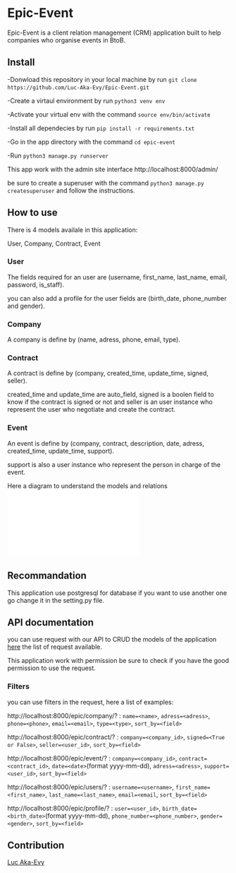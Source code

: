 # Epic-Event
Epic-Event is a client relation management (CRM) application built to help companies who organise events in BtoB.

## Install
-Donwload this repository in your local machine by run `git clone https://github.com/Luc-Aka-Evy/Epic-Event.git`

-Create a virtaul environment by run `python3 venv env`

-Activate your virtual env with the command `source env/bin/activate`

-Install all dependecies by run `pip install -r requirements.txt`

-Go in the app directory with the command `cd epic-event`

-Run `python3 manage.py runserver`

This app work with the admin site interface http://localhost:8000/admin/

be sure to create a superuser with the command `python3 manage.py createsuperuser` and follow the instructions.

## How to use
There is 4 models availale in this application:

User, Company, Contract, Event

### User
The fields required for an user are (username, first_name, last_name, email, password, is_staff).

you can also add a profile for the user fields are (birth_date, phone_number and gender). 

### Company
A company is define by (name, adress, phone, email, type).

### Contract
A contract is define by (company, created_time, update_time, signed, seller).

created_time and update_time are auto_field, signed is a boolen field to know if the contract is signed or not and seller is an user instance who represent the user who negotiate and create the contract.

### Event
An event is define by (company, contract, description, date, adress, created_time, update_time, support).

support is also a user instance who represent the person in charge of the event.

Here a diagram to understand the models and relations ![My Image](entity_relation_diagram.pdf)

## Recommandation
This application use postgresql for database if you want to use another one go change it in the setting.py file.


## API documentation

you can use request with our API to CRUD the models of the application [here](https://documenter.getpostman.com/view/17653278/UzBjsTma) the list of request available.

This application work with permission be sure to check if you have the good permission to use the request.

### Filters
you can use filters in the request, here a list of examples:


http://localhost:8000/epic/company/? : `name=<name>`, `adress=<adress>`, `phone=<phone>`, `email=<email>`, `type=<type>`, `sort_by=<field>`

http://localhost:8000/epic/contract/? : `company=<company_id>`, `signed=<True or False>`, `seller=<user_id>`, `sort_by=<field>`

http://localhost:8000/epic/event/? : `company=<company_id>`, `contract=<contract_id>`, `date=<date>`(format yyyy-mm-dd), `adress=<adress>`, `support=<user_id>`, `sort_by=<field>`

http://localhost:8000/epic/users/? : `username=<username>`, `first_name=<first_name>`, `last_name=<last_name>`, `email=<email`, `sort_by=<field>`

http://localhost:8000/epic/profile/? :  `user=<user_id>`, `birth_date=<birth_date>`(format yyyy-mm-dd), `phone_number=<phone_number>`, `gender=<gender>`, `sort_by=<field>`

## Contribution
[Luc Aka-Evy
](https://github.com/Luc-Aka-Evy)
